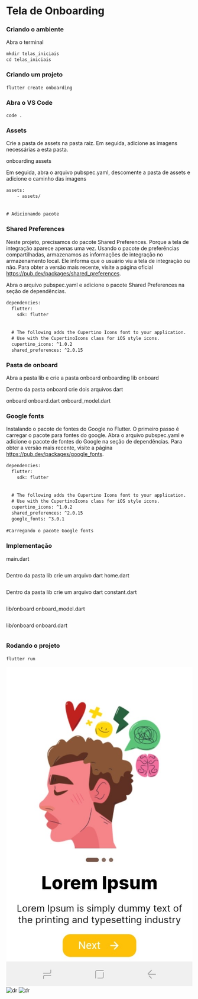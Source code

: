 
# Tela de Onboarding

### Criando o ambiente
Abra o terminal
```
mkdir telas_iniciais
cd telas_iniciais
```
### Criando um projeto
```
flutter create onboarding
```

### Abra o VS Code
```
code .
```
### Assets
Crie a pasta de assets na pasta raiz. Em seguida, adicione as imagens necessárias a esta pasta.

onboarding
    assets

Em seguida, abra o arquivo pubspec.yaml, descomente a pasta de assets e adicione o caminho das imagens

```
assets:
    - assets/


# Adicionando pacote
```

### Shared Preferences

Neste projeto, precisamos do pacote Shared Preferences. Porque a tela de integração aparece apenas uma vez. Usando o pacote de preferências compartilhadas, armazenamos as informações de integração no armazenamento local. Ele informa que o usuário viu a tela de integração ou não. Para obter a versão mais recente, visite a página oficial https://pub.dev/packages/shared_preferences.

Abra o arquivo pubspec.yaml e adicione o pacote Shared Preferences na seção de dependências.

```
dependencies:
  flutter:
    sdk: flutter


  # The following adds the Cupertino Icons font to your application.
  # Use with the CupertinoIcons class for iOS style icons.
  cupertino_icons: ^1.0.2
  shared_preferences: ^2.0.15

```
### Pasta de onboard
Abra a pasta lib e crie a pasta onboard
onboarding
    lib
       onboard

Dentro da pasta onboard crie dois arquivos dart	

onboard
  onboard.dart
  onboard_model.dart


### Google fonts
Instalando o pacote de fontes do Google no Flutter. O primeiro passo é carregar o pacote para fontes do google. Abra o arquivo pubspec.yaml e adicione o pacote de fontes do Google na seção de dependências. Para obter a versão mais recente, visite a página https://pub.dev/packages/google_fonts.

```
dependencies:
  flutter:
    sdk: flutter


  # The following adds the Cupertino Icons font to your application.
  # Use with the CupertinoIcons class for iOS style icons.
  cupertino_icons: ^1.0.2
  shared_preferences: ^2.0.15
  google_fonts: ^3.0.1

#Carregando o pacote Google fonts 
```

### Implementação
main.dart
```

```

Dentro da pasta lib crie um arquivo dart
home.dart	
```

```

Dentro da pasta lib crie um arquivo dart
constant.dart

```

```
lib/onboard
onboard_model.dart

```

```
 lib/onboard
onboard.dart

```

```


### Rodando o projeto
```
flutter run
```

<img src="onboarding/t1.JPG" alt="dr"/>
<img src="t2.JPG" alt="dr"/>
<img src="t3.JPG" alt="dr"/>
